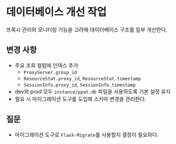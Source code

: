 # 데이터베이스 개선 작업

프록시 관리와 모니터링 기능을 고려해 데이터베이스 구조를 일부 개선한다.

## 변경 사항
- 주요 조회 컬럼에 인덱스 추가
  - `ProxyServer.group_id`
  - `ResourceStat.proxy_id`, `ResourceStat.timestamp`
  - `SessionInfo.proxy_id`, `SessionInfo.timestamp`
- dev와 prod 모두 `instance/ppat.db` 파일을 사용하도록 기본 설정 유지
- 필요 시 마이그레이션 도구를 도입해 스키마 변경을 관리한다.

## 질문
- 마이그레이션 도구로 `Flask-Migrate`를 사용할지 결정이 필요하다.
